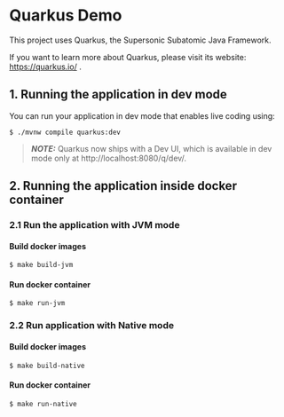 # Quarkus Demo

This project uses Quarkus, the Supersonic Subatomic Java Framework.

If you want to learn more about Quarkus, please visit its website: https://quarkus.io/ .

## 1. Running the application in dev mode

You can run your application in dev mode that enables live coding using:
```shell script
$ ./mvnw compile quarkus:dev
```

> **_NOTE:_**  Quarkus now ships with a Dev UI, which is available in dev mode only at http://localhost:8080/q/dev/.

## 2. Running the application inside docker container
### 2.1 Run the application with JVM mode

#### Build docker images
```shell script
$ make build-jvm
```
#### Run docker container
```shell script
$ make run-jvm
```
### 2.2 Run application with Native mode
#### Build docker images
```shell script
$ make build-native
```
#### Run docker container
```shell script
$ make run-native
```